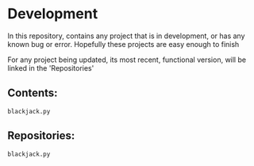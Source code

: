 # Development
In this repository, contains any project that is in development, or has any known bug or error. Hopefully these projects are easy enough to finish

For any project being updated, its most recent, functional version, will be linked in the 'Repositories'

## Contents:
  `blackjack.py`

## Repositories:
  `blackjack.py`
  
